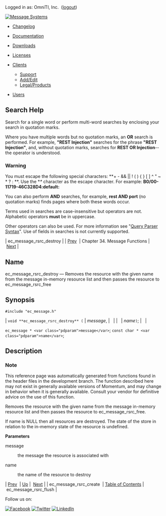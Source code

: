 Logged in as: OmniTI, Inc.  ([logout](https://support.messagesystems.com/logout.php))

[![Message Systems](https://support.messagesystems.com/images/ms-white205.png)](https://support.messagesystems.com/start.php) 

*   [Changelog](https://support.messagesystems.com/start.php?show=changelog)
*   [Documentation](https://support.messagesystems.com/docs/)
*   [Downloads](https://support.messagesystems.com/start.php)

*   [Licenses](https://support.messagesystems.com/license_summary.php)
*   <a href="">Clients</a>
    *   [Support](https://support.messagesystems.com/cs.php)
    *   [Add/Edit](https://support.messagesystems.com/edit_client.php)
    *   [Legal/Products](https://support.messagesystems.com/edit_products.php)
*   [Users](https://support.messagesystems.com/edit_customer.php)

## Search Help

Search for a single word or perform multi-word searches by enclosing your search in quotation marks.

Where you have multiple words but no quotation marks, an **OR** search is performed. For example, **"REST Injection"** searches for the phrase **"REST Injection"**, and, without quotation marks, searches for **REST OR Injection**--the operator is understood.

### Warning

You must escape the following special characters: **+ - && || ! ( ) { } [ ] ^ " ~ * ? : \**. Use the **\** character as the escape character. For example: **B0/00-11719-46C328D4\:default\:**

You can also perform **AND** searches, for example, **rest AND port** (no quotation marks) finds pages where both these words occur.

Terms used in searches are case-insensitive but operators are not. Alphabetic operators **must** be in uppercase.

Other operators can also be used. For more information see "[Query Parser Syntax](https://lucene.apache.org/core/old_versioned_docs/versions/3_0_0/queryparsersyntax.html)". Use of fields in searches is not currently supported.

| ec_message_rsrc_destroy |
| [Prev](apis.ec_message_rsrc_create.php)  | Chapter 34. Message Functions |  [Next](apis.ec_message_rsrc_flush.php) |

<a name="apis.ec_message_rsrc_destroy"></a>
## Name

ec_message_rsrc_destroy — Removes the resource with the given name from the message in-memory resource list and then passes the resource to ec_message_rsrc_free

## Synopsis

`#include "ec_message.h"`

| `void **ec_message_rsrc_destroy** (` | <var class="pdparam">message</var>, |   |
|   | <var class="pdparam">name</var>`)`; |   |

`ec_message * <var class="pdparam">message</var>`;
`const char * <var class="pdparam">name</var>`;<a name="idp29326688"></a>
## Description

### Note

This reference page was automatically generated from functions found in the header files in the development branch. The function described here may not exist in generally available versions of Momentum, and may change in behavior when it is generally available. Consult your vendor for definitive advice on the use of this function.

Removes the resource with the given name from the message in-memory resource list and then passes the resource to ec_message_rsrc_free.

If name is NULL then all resources are destroyed. The state of the store in relation to the in-memory state of the resource is undefined.

**Parameters**

<dl class="variablelist">

<dt>message</dt>

<dd>

the message the resource is associated with

</dd>

<dt>name</dt>

<dd>

the name of the resource to destroy

</dd>

</dl>

| [Prev](apis.ec_message_rsrc_create.php)  | [Up](ec_message.php) |  [Next](apis.ec_message_rsrc_flush.php) |
| ec_message_rsrc_create  | [Table of Contents](index.php) |  ec_message_rsrc_flush |

Follow us on:

[![Facebook](https://support.messagesystems.com/images/icon-facebook.png)](http://www.facebook.com/messagesystems) [![Twitter](https://support.messagesystems.com/images/icon-twitter.png)](http://twitter.com/#!/MessageSystems) [![LinkedIn](https://support.messagesystems.com/images/icon-linkedin.png)](http://www.linkedin.com/company/message-systems)